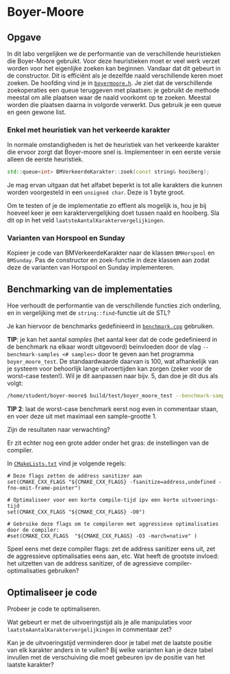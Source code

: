 # Boyer-Moore

## Opgave

In dit labo vergelijken we de performantie van de verschillende heuristieken die Boyer-Moore gebruikt. Voor deze heuristieken moet er veel werk verzet worden voor het eigenlijke zoeken kan beginnen. Vandaar dat dit gebeurt in de constructor. Dit is efficiënt als je dezelfde naald verschillende keren moet zoeken. De hoofding vind je in [`boyermoore.h`](include/boyermoore.h). Je ziet dat de verschillende zoekoperaties een queue teruggeven met plaatsen: je gebruikt de methode meestal om alle plaatsen waar de naald voorkomt op te zoeken. Meestal worden die plaatsen daarna in volgorde verwerkt. Dus gebruik je een queue en geen gewone list.

### Enkel met heuristiek van het verkeerde karakter

In normale omstandigheden is het de heuristiek van het verkeerde karakter die ervoor zorgt dat Boyer-moore snel is. Implementeer in een eerste versie alleen de eerste heuristiek.

```cpp
std::queue<int> BMVerkeerdeKarakter::zoek(const string& hooiberg);
``` 

Je mag ervan uitgaan dat het alfabet beperkt is tot alle karakters die kunnen worden voorgesteld in een `unsigned char`. Deze is 1 byte groot.

Om te testen of je de implementatie zo effient als mogelijk is, hou je bij hoeveel keer je een karaktervergelijking doet tussen naald en hooiberg. Sla dit op in het veld `laatsteAantalKaraktervergelijkingen`. 


### Varianten van Horspool en Sunday

Kopieer je code van BMVerkeerdeKarakter naar de klassen `BMHorspool` en `BMSunday`. Pas de constructor en zoek-functie in deze klassen aan zodat deze de varianten van Horspool en Sunday implementeren.

## Benchmarking van de implementaties

Hoe verhoudt de performantie van de verschillende functies zich onderling, en in vergelijking met de `string::find`-functie uit de STL?

Je kan hiervoor de benchmarks gedefinieerd in [`benchmark.cpp`](test/benchmark.cpp) gebruiken. 

**TIP**: je kan het aantal *samples* (het aantal keer dat de code gedefinieerd in de benchmark na elkaar wordt uitgevoerd) beinvloeden door de vlag
`--benchmark-samples <# samples>` door te geven aan het programma `boyer_moore_test`. De standaardwaarde daarvan is 100, wat afhankelijk van je 
systeem voor behoorlijk lange uitvoertijden kan zorgen (zeker voor de worst-case testen!). Wil je dit aanpassen naar bijv. 5, dan doe je dit dus als volgt:

```bash
/home/student/boyer-moore$ build/test/boyer_moore_test --benchmark-samples 5
```

**TIP 2**: laat de worst-case benchmark eerst nog even in commentaar staan, en voer deze uit met maximaal een sample-grootte 1.

Zijn de resultaten naar verwachting?

Er zit echter nog een grote adder onder het gras: de instellingen van de compiler.

In [`CMakeLists.txt`](CMakeLists.txt) vind je volgende regels:

```
# Deze flags zetten de address sanitizer aan
set(CMAKE_CXX_FLAGS "${CMAKE_CXX_FLAGS} -fsanitize=address,undefined -fno-omit-frame-pointer")

# Optimaliseer voor een korte compile-tijd ipv een korte uitvoerings-tijd
set(CMAKE_CXX_FLAGS "${CMAKE_CXX_FLAGS} -O0")

# Gebruike deze flags om te compileren met aggressieve optimalisaties door de compiler:
#set(CMAKE_CXX_FLAGS  "${CMAKE_CXX_FLAGS} -O3 -march=native" )
```

Speel eens met deze compiler flags: zet de address sanitizer eens uit, zet de aggressieve optimalisaties eens aan, etc. 
Wat heeft de grootste invloed: het uitzetten van de address sanitizer, of de agressieve compiler-optimalisaties gebruiken?

## Optimaliseer je code

Probeer je code te optimaliseren. 

Wat gebeurt er met de uitvoeringstijd als je alle manipulaties voor 
`laatsteAantalKaraktervergelijkingen` in commentaar zet? 

Kan je de uitvoeringstijd verminderen door je tabel met de laatste positie van elk karakter anders in te vullen? 
Bij welke varianten kan je deze tabel invullen met de verschuiving die moet gebeuren ipv de positie van het laatste karakter?